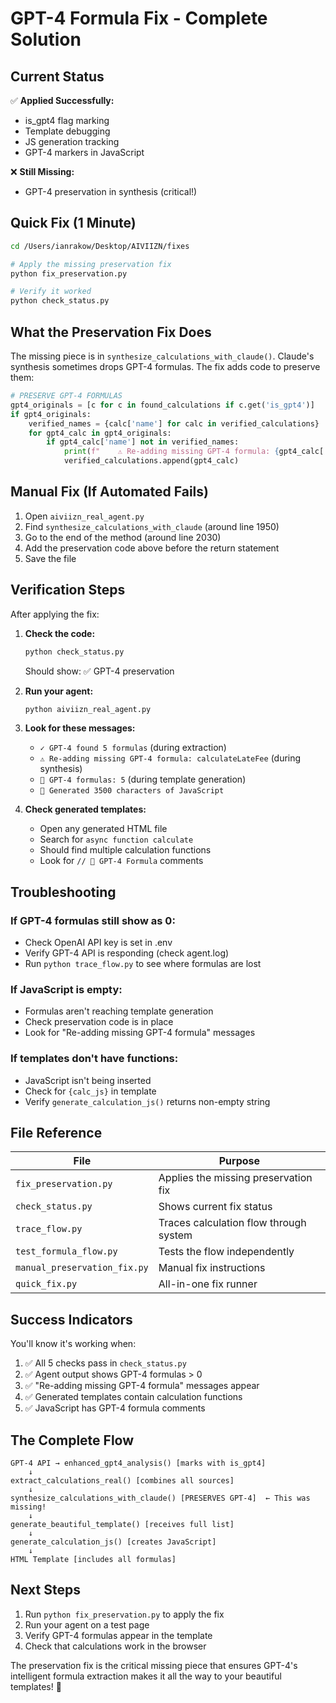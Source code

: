 # GPT-4 Formula Fix - Complete Solution

## Current Status
✅ **Applied Successfully:**
- is_gpt4 flag marking
- Template debugging  
- JS generation tracking
- GPT-4 markers in JavaScript

❌ **Still Missing:**
- GPT-4 preservation in synthesis (critical!)

## Quick Fix (1 Minute)

```bash
cd /Users/ianrakow/Desktop/AIVIIZN/fixes

# Apply the missing preservation fix
python fix_preservation.py

# Verify it worked
python check_status.py
```

## What the Preservation Fix Does

The missing piece is in `synthesize_calculations_with_claude()`. Claude's synthesis sometimes drops GPT-4 formulas. The fix adds code to preserve them:

```python
# PRESERVE GPT-4 FORMULAS
gpt4_originals = [c for c in found_calculations if c.get('is_gpt4')]
if gpt4_originals:
    verified_names = {calc['name'] for calc in verified_calculations}
    for gpt4_calc in gpt4_originals:
        if gpt4_calc['name'] not in verified_names:
            print(f"    ⚠️ Re-adding missing GPT-4 formula: {gpt4_calc['name']}")
            verified_calculations.append(gpt4_calc)
```

## Manual Fix (If Automated Fails)

1. Open `aiviizn_real_agent.py`
2. Find `synthesize_calculations_with_claude` (around line 1950)
3. Go to the end of the method (around line 2030)
4. Add the preservation code above before the return statement
5. Save the file

## Verification Steps

After applying the fix:

1. **Check the code:**
   ```bash
   python check_status.py
   ```
   Should show: ✅ GPT-4 preservation

2. **Run your agent:**
   ```bash
   python aiviizn_real_agent.py
   ```

3. **Look for these messages:**
   - `✓ GPT-4 found 5 formulas` (during extraction)
   - `⚠️ Re-adding missing GPT-4 formula: calculateLateFee` (during synthesis)
   - `🤖 GPT-4 formulas: 5` (during template generation)
   - `📝 Generated 3500 characters of JavaScript`

4. **Check generated templates:**
   - Open any generated HTML file
   - Search for `async function calculate`
   - Should find multiple calculation functions
   - Look for `// 🤖 GPT-4 Formula` comments

## Troubleshooting

### If GPT-4 formulas still show as 0:
- Check OpenAI API key is set in .env
- Verify GPT-4 API is responding (check agent.log)
- Run `python trace_flow.py` to see where formulas are lost

### If JavaScript is empty:
- Formulas aren't reaching template generation
- Check preservation code is in place
- Look for "Re-adding missing GPT-4 formula" messages

### If templates don't have functions:
- JavaScript isn't being inserted
- Check for `{calc_js}` in template
- Verify `generate_calculation_js()` returns non-empty string

## File Reference

| File | Purpose |
|------|---------|
| `fix_preservation.py` | Applies the missing preservation fix |
| `check_status.py` | Shows current fix status |
| `trace_flow.py` | Traces calculation flow through system |
| `test_formula_flow.py` | Tests the flow independently |
| `manual_preservation_fix.py` | Manual fix instructions |
| `quick_fix.py` | All-in-one fix runner |

## Success Indicators

You'll know it's working when:
1. ✅ All 5 checks pass in `check_status.py`
2. ✅ Agent output shows GPT-4 formulas > 0
3. ✅ "Re-adding missing GPT-4 formula" messages appear
4. ✅ Generated templates contain calculation functions
5. ✅ JavaScript has GPT-4 formula comments

## The Complete Flow

```
GPT-4 API → enhanced_gpt4_analysis() [marks with is_gpt4]
    ↓
extract_calculations_real() [combines all sources]
    ↓
synthesize_calculations_with_claude() [PRESERVES GPT-4]  ← This was missing!
    ↓
generate_beautiful_template() [receives full list]
    ↓
generate_calculation_js() [creates JavaScript]
    ↓
HTML Template [includes all formulas]
```

## Next Steps

1. Run `python fix_preservation.py` to apply the fix
2. Run your agent on a test page
3. Verify GPT-4 formulas appear in the template
4. Check that calculations work in the browser

The preservation fix is the critical missing piece that ensures GPT-4's intelligent formula extraction makes it all the way to your beautiful templates! 🎉
